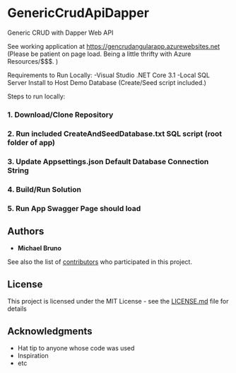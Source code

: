 # GenericCrudApiDapper
Generic CRUD with Dapper Web API

See working application at https://gencrudangularapp.azurewebsites.net
(Please be patient on page load. Being a little thrifty with Azure Resources/$$$. )

Requirements to Run Locally:
-Visual Studio .NET Core 3.1
-Local SQL Server Install to Host Demo Database (Create/Seed script included.)

Steps to run locally:
### 1. Download/Clone Repository
### 2. Run included CreateAndSeedDatabase.txt SQL script (root folder of app)
### 3. Update Appsettings.json Default Database Connection String
### 4. Build/Run Solution
### 5. Run App Swagger Page should load

## Authors

* **Michael Bruno** 

See also the list of [contributors](https://github.com/your/project/contributors) who participated in this project.

## License

This project is licensed under the MIT License - see the [LICENSE.md](LICENSE.md) file for details

## Acknowledgments

* Hat tip to anyone whose code was used
* Inspiration
* etc

